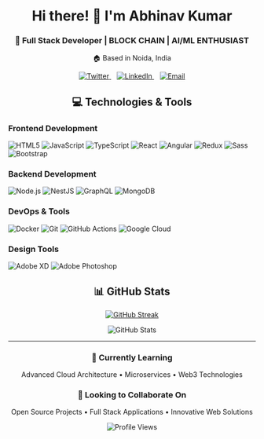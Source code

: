 # <div align="center">Hi there! 👋 I'm Abhinav Kumar</div>

<div align="center">
  <h3>🚀 Full Stack Developer | BLOCK CHAIN | AI/ML ENTHUSIAST</h3>
  <p>🏠 Based in Noida, India</p>
</div>

<div align="center">
  <a href="https://twitter.com/avi_arya_panwar">
    <img src="https://img.shields.io/badge/Twitter-Connect-1DA1F2?style=for-the-badge&logo=twitter&logoColor=white" alt="Twitter" />
  </a>&nbsp;&nbsp;
  <a href="https://www.linkedin.com/in/abhinav-kumar-071284256">
    <img src="https://img.shields.io/badge/LinkedIn-Connect-0A66C2?style=for-the-badge&logo=linkedin&logoColor=white" alt="LinkedIn" />
  </a>&nbsp;&nbsp;
  <a href="mailto:aviaryapanwar@gmail.com">
    <img src="https://img.shields.io/badge/Email-Contact-EA4335?style=for-the-badge&logo=gmail&logoColor=white" alt="Email" />
  </a>
</div>

<div align="center">
  <h2>💻 Technologies & Tools</h2>
</div>

### Frontend Development
![HTML5](https://img.shields.io/badge/HTML5-E34F26?style=flat-square&logo=html5&logoColor=white)
![JavaScript](https://img.shields.io/badge/JavaScript-F7DF1E?style=flat-square&logo=javascript&logoColor=black)
![TypeScript](https://img.shields.io/badge/TypeScript-3178C6?style=flat-square&logo=typescript&logoColor=white)
![React](https://img.shields.io/badge/React-61DAFB?style=flat-square&logo=react&logoColor=black)
![Angular](https://img.shields.io/badge/Angular-DD0031?style=flat-square&logo=angular&logoColor=white)
![Redux](https://img.shields.io/badge/Redux-764ABC?style=flat-square&logo=redux&logoColor=white)
![Sass](https://img.shields.io/badge/Sass-CC6699?style=flat-square&logo=sass&logoColor=white)
![Bootstrap](https://img.shields.io/badge/Bootstrap-7952B3?style=flat-square&logo=bootstrap&logoColor=white)

### Backend Development
![Node.js](https://img.shields.io/badge/Node.js-339933?style=flat-square&logo=node.js&logoColor=white)
![NestJS](https://img.shields.io/badge/NestJS-E0234E?style=flat-square&logo=nestjs&logoColor=white)
![GraphQL](https://img.shields.io/badge/GraphQL-E10098?style=flat-square&logo=graphql&logoColor=white)
![MongoDB](https://img.shields.io/badge/MongoDB-47A248?style=flat-square&logo=mongodb&logoColor=white)

### DevOps & Tools
![Docker](https://img.shields.io/badge/Docker-2496ED?style=flat-square&logo=docker&logoColor=white)
![Git](https://img.shields.io/badge/Git-F05032?style=flat-square&logo=git&logoColor=white)
![GitHub Actions](https://img.shields.io/badge/GitHub_Actions-2088FF?style=flat-square&logo=github-actions&logoColor=white)
![Google Cloud](https://img.shields.io/badge/Google_Cloud-4285F4?style=flat-square&logo=google-cloud&logoColor=white)

### Design Tools
![Adobe XD](https://img.shields.io/badge/Adobe_XD-FF61F6?style=flat-square&logo=adobe-xd&logoColor=white)
![Adobe Photoshop](https://img.shields.io/badge/Photoshop-31A8FF?style=flat-square&logo=adobe-photoshop&logoColor=white)

<div align="center">
  <h2>📊 GitHub Stats</h2>
</div>

<div align="center">
  
[![GitHub Streak](https://github-readme-streak-stats.herokuapp.com?user=AbhinavKumarjss&theme=dark&ring=fb4362&fire=fb4362&currStreakNum=fb4362&currStreakLabel=fb4362&hide_border=true)](https://git.io/streak-stats)

![GitHub Stats](https://github-readme-stats.vercel.app/api?username=AbhinavKumarjss&hide_border=true&show_icons=true&bg_color=151515&title_color=fb4362&icon_color=fb4362&text_bold=false&text_color=9e9e9e)

</div>

---

<div align="center">
  <h3>🌱 Currently Learning</h3>
  <p>Advanced Cloud Architecture • Microservices • Web3 Technologies</p>
  
  <h3>👯 Looking to Collaborate On</h3>
  <p>Open Source Projects • Full Stack Applications • Innovative Web Solutions</p>
  
  ![Profile Views](https://komarev.com/ghpvc/?username=AbhinavKumarjss&color=fb4362)
</div>

<!--
**AbhinavKumarjss/AbhinavKumarjss** is a ✨ _special_ ✨ repository because its `README.md` (this file) appears on your GitHub profile.
--> 
